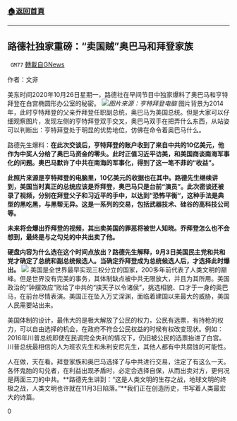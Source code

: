 ###  [:house:返回首頁](https://github.com/ourhimalayas/txt)
---

## 路德社独家重磅：“卖国贼”奥巴马和拜登家族
` GM77` [轉載自GNews](https://gnews.org/zh-hans/458009/)

作者：文非

美东时间2020年10月26日星期一，路德社在早间节目中独家爆料了奥巴马和亨特拜登在白宫椭圆形办公室的秘密。
![]()![](https://gnews-media-offload.s3.amazonaws.com/wp-content/uploads/2020/10/26102159/5-24.jpg)*图片来源：亨特拜登电脑*
图片背景为2014年，此时亨特拜登的父亲乔拜登任职副总统，奥巴马为美国总统。但是大家可以仔细观察图片，发现左侧的亨特拜登双手交叉，奥巴马双手在把弄什么东西，从站姿可以判断出：亨特拜登处于明显的优势地位，仿佛在命令着奥巴马什么。

路德先生爆料：**在此次交谈后，亨特拜登的账户收到了来自中共的10亿美元，他作为中奖人分给了奥巴马资金的零头。此时正值习近平访美，和美国商谈南海军事化的问题。奥巴马默许了中共在南海的军事化，得到了这一笔不菲的“收益”。**

**此照片来源是亨特拜登的电脑里，10亿美元的收据也在其中。路德先生继续讲到，美国当时真正的总统应该是乔拜登，奥巴马只是台前“演员”。此次密谈还被录了视频，分别在拜登父子和习近平的手中，以达到“恐怖平衡“，这种手法是典型的黑吃黑，与黑帮无异。这是一系列的交易，包括武器技术、硅谷的高科技公司等。**

**未来将会爆出乔拜登的视频，其出卖美国的罪恶将被世人知晓。乔拜登怎么也不会想到，最终是与之勾兑的中共出卖了他。**

**硬盘内容为什么选在这个时间点放出？路德先生解释，9月3日美国民主党和共和党才确定了总统和副总统候选人。当确定乔拜登成为总统候选人后，才选择此时爆出。**
![]()![](https://gnews-media-offload.s3.amazonaws.com/wp-content/uploads/2020/10/26102138/7-17.jpg)
美国是全世界最早实现三权分立的国家，200多年前代表了人类文明的巅峰。但是世界没有完美的事务，其体制缺点被中共无限放大，并且为其所用。美国政治的“钟摆效应”败给了中共的“挟天子以令诸侯”，挑选相貌、口才于一身的奥巴马，在前台尽情表演。美国正在坠入万丈深渊，面临着建国以来最大的威胁，美国人民需要站出来。

美国体制的设计，最伟大的是极大解放了公民的权力，公民有选票，有持枪的权力，可以自由选择的机会，在政府不符合公民权益的时候有权改变现状。例如：2016年川普总统即使在民调完全失利的情况下，仍旧被公民的选票抬进了白宫。川普总统最相信的人为班农先生和朱利安尼先生，其他人都有中共腐蚀的可能性。

人在做，天在看。拜登家族和奥巴马选择了与中共进行交易，注定了有这么一天。各怀鬼胎的勾兑者，在利益出现矛盾时，必定会选择自保，从而出卖对方，更何况是两面三刀的中共。**路德先生讲到：“这是人类文明的生存之战，地球文明的终极之战，人类文明也许就在11月3日陷落。”**我们正在创造历史，书写着人类最宏大的诗篇。

0
